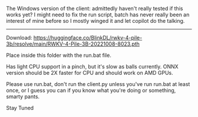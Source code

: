 The Windows version of the client: admittedly haven't really tested if this works yet? I might need to fix the run script, batch has never really been an interest of mine before so I mostly winged it and let copilot do the talking.

---

Download: https://huggingface.co/BlinkDL/rwkv-4-pile-3b/resolve/main/RWKV-4-Pile-3B-20221008-8023.pth

Place inside this folder with the run.bat file.

Has light CPU support in a pinch, but it's slow as balls currently. ONNX version should be 2X faster for CPU and should work on AMD GPUs.

Please use run.bat, don't run the client.py unless you've run run.bat at least once, or I guess you can if you know what you're doing or something, smarty pants.

Stay Tuned